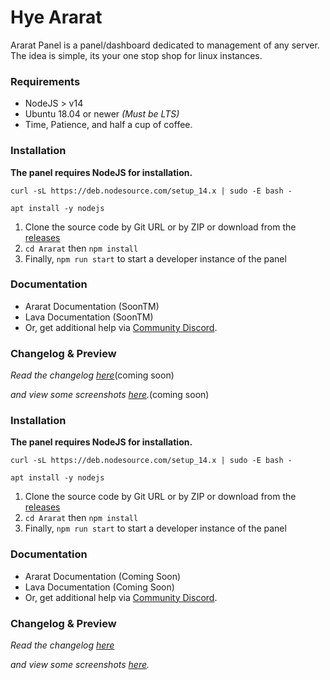 # Hye Ararat

Ararat Panel is a panel/dashboard dedicated to management of any server. The idea is simple, its your one stop shop for linux instances.

### Requirements

- NodeJS > v14
- Ubuntu 18.04 or newer _(Must be LTS)_
- Time, Patience, and half a cup of coffee.

### Installation

**The panel requires NodeJS for installation.**

```
curl -sL https://deb.nodesource.com/setup_14.x | sudo -E bash -
```

```
apt install -y nodejs
```

1. Clone the source code by Git URL or by ZIP or download from the [releases](https://github.com/Hye-Organization/Ararat/releases)
2. `cd Ararat` then `npm install`
3. Finally, `npm run start` to start a developer instance of the panel

### Documentation

- Ararat Documentation (SoonTM)
- Lava Documentation (SoonTM)
- Or, get additional help via [Community Discord](https://discord.gg/9HTSYDv58N).

### Changelog & Preview

_Read the changelog [here]()_(coming soon)

_and view some screenshots [here]()._(coming soon)

### Installation

**The panel requires NodeJS for installation.**

```
curl -sL https://deb.nodesource.com/setup_14.x | sudo -E bash -
```

```
apt install -y nodejs
```

1. Clone the source code by Git URL or by ZIP or download from the [releases](https://github.com/Hye-Organization/Ararat/releases)
2. `cd Ararat` then `npm install`
3. Finally, `npm run start` to start a developer instance of the panel

### Documentation

- Ararat Documentation (Coming Soon)
- Lava Documentation (Coming Soon)
- Or, get additional help via [Community Discord](https://discord.gg/9HTSYDv58N).

### Changelog & Preview

_Read the changelog [here]()_

_and view some screenshots [here]()._